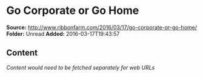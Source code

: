 # Go Corporate or Go Home

**Source:** http://www.ribbonfarm.com/2016/03/17/go-corporate-or-go-home/
**Folder:** Unread
**Added:** 2016-03-17T19:43:57




## Content
*Content would need to be fetched separately for web URLs*
